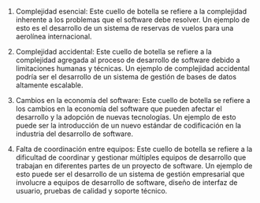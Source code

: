 1.	Complejidad esencial: Este cuello de botella se refiere a la complejidad inherente a los problemas que el software debe resolver. Un ejemplo de esto es el desarrollo de un sistema de reservas de vuelos para una aerolínea internacional.

2.	Complejidad accidental: Este cuello de botella se refiere a la complejidad agregada al proceso de desarrollo de software debido a limitaciones humanas y técnicas. Un ejemplo de complejidad accidental podría ser el desarrollo de un sistema de gestión de bases de datos altamente escalable.

3.	Cambios en la economía del software: Este cuello de botella se refiere a los cambios en la economía del software que pueden afectar el desarrollo y la adopción de nuevas tecnologías. Un ejemplo de esto puede ser la introducción de un nuevo estándar de codificación en la industria del desarrollo de software. 

4.	Falta de coordinación entre equipos: Este cuello de botella se refiere a la dificultad de coordinar y gestionar múltiples equipos de desarrollo que trabajan en diferentes partes de un proyecto de software. Un ejemplo de esto puede ser el desarrollo de un sistema de gestión empresarial que involucre a equipos de desarrollo de software, diseño de interfaz de usuario, pruebas de calidad y soporte técnico. 
